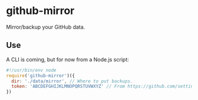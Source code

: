 # github-mirror
Mirror/backup your GitHub data.

## Use

A CLI is coming, but for now from a Node.js script:

```js
#!/usr/bin/env node
require('github-mirror')({
  dir: './data/mirror', // Where to put backups.
  token: 'ABCDEFGHIJKLMNOPQRSTUVWXYZ' // From https://github.com/settings/tokens
})
```
